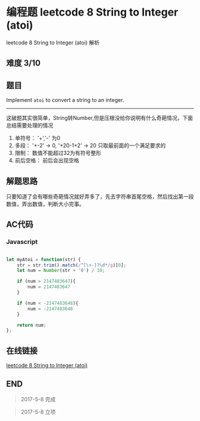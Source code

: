 # 编程题 leetcode 8 String to Integer (atoi)

leetcode 8 String to Integer (atoi) 解析

## 难度 3/10

## 题目

Implement `atoi` to convert a string to an integer.

---

这破题其实很简单，String转Number,但是压根没给你说明有什么奇葩情况，下面总结需要处理的情况

1.  单符号： '+','-'  为0
2.  多段：   '+-2' -> 0, '+20-1+2' -> 20 只取最前面的一个满足要求的
3.  限制：   数值不能超过32为有符号整形    
4.  前后空格：   前后会出现空格

## 解题思路

只要知道了会有哪些奇葩情况就好弄多了，先去字符串首尾空格，然后找出第一段数值，弄出数值，判断大小完事。

## AC代码

### Javascript

``` javascript

let myAtoi = function(str) {
    str = str.trim().match(/^[\+-]?\d*/g)[0];
    let num = Number(str + '0') / 10;

    if (num > 2147483647){
        num = 2147483647
    }

    if (num < -2147483648){
        num = -2147483648
    }

    return num;
};

```
## 在线链接

[leetcode 8 String to Integer (atoi)](https://leetcode.com/problems/string-to-integer-atoi)

## END

>   2017-5-8    完成

>   2017-5-8    立项
